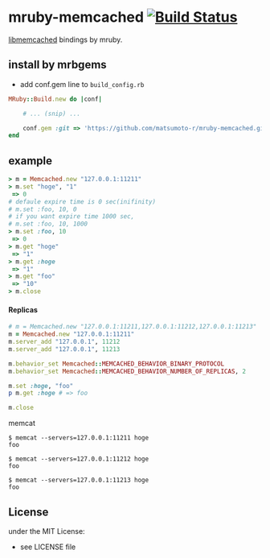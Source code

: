 # mruby-memcached   [![Build Status](https://travis-ci.org/matsumoto-r/mruby-memcached.png?branch=master)](https://travis-ci.org/matsumoto-r/mruby-memcached)
[libmemcached](http://libmemcached.org/libMemcached.html) bindings by mruby.
## install by mrbgems 
- add conf.gem line to `build_config.rb` 

```ruby
MRuby::Build.new do |conf|

    # ... (snip) ...

    conf.gem :git => 'https://github.com/matsumoto-r/mruby-memcached.git'
end
```
## example 
```ruby
> m = Memcached.new "127.0.0.1:11211"
> m.set "hoge", "1"
 => 0
# defaule expire time is 0 sec(inifinity)
# m.set :foo, 10, 0
# if you want expire time 1000 sec,
# m.set :foo, 10, 1000
> m.set :foo, 10
 => 0
> m.get "hoge"
 => "1"
> m.get :hoge
 => "1"
> m.get "foo"
 => "10"
> m.close
```
#### Replicas
```ruby
# m = Memcached.new "127.0.0.1:11211,127.0.0.1:11212,127.0.0.1:11213"
m = Memcached.new "127.0.0.1:11211"
m.server_add "127.0.0.1", 11212
m.server_add "127.0.0.1", 11213

m.behavior_set Memcached::MEMCACHED_BEHAVIOR_BINARY_PROTOCOL
m.behavior_set Memcached::MEMCACHED_BEHAVIOR_NUMBER_OF_REPLICAS, 2

m.set :hoge, "foo"
p m.get :hoge # => foo

m.close
```
memcat 
```
$ memcat --servers=127.0.0.1:11211 hoge
foo

$ memcat --servers=127.0.0.1:11212 hoge
foo

$ memcat --servers=127.0.0.1:11213 hoge
foo
```


## License
under the MIT License:
- see LICENSE file
